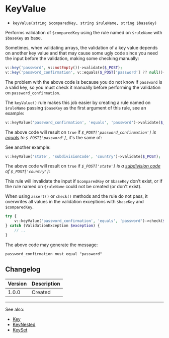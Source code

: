 # KeyValue

- `keyValue(string $comparedKey, string $ruleName, string $baseKey)`

Performs validation of `$comparedKey` using the rule named on `$ruleName` with
`$baseKey` as base.

Sometimes, when validating arrays, the validation of a key value depends on
another key value and that may cause some ugly code since you need the input
before the validation, making some checking manually:

```php
v::key('password', v::notEmpty())->validate($_POST);
v::key('password_confirmation', v::equals($_POST['password'] ?? null))->validate($_POST);
```

The problem with the above code is because you do not know if `password` is a
valid key, so you must check it manually before performing the validation on
`password_confirmation`.

The `keyValue()` rule makes this job easier by creating a rule named on
`$ruleName` passing `$baseKey` as the first argument of this rule, see an example:

```php
v::keyValue('password_confirmation', 'equals', 'password')->validate($_POST);
```

The above code will result on `true` if _`$_POST['password_confirmation']` is
[equals](Equals.md) to `$_POST['password']`_, it's the same of:

See another example:

```php
v::keyValue('state', 'subdivisionCode', 'country')->validate($_POST);
```

The above code will result on `true` if _`$_POST['state']` is a
[subdivision code](SubdivisionCode.md) of `$_POST['country']`_:

This rule will invalidate the input if `$comparedKey` or `$baseKey` don't exist,
or if the rule named on `$ruleName` could not be created (or don't exist).

When using `assert()` or `check()` methods and the rule do not pass, it overwrites
all values in the validation exceptions with `$baseKey` and `$comparedKey`.

```php
try {
    v::keyValue('password_confirmation', 'equals', 'password')->check($_POST);
} catch (ValidationException $exception) {
    // ..
}
```

The above code may generate the message:

```
password_confirmation must equal "password"
```

## Changelog

Version | Description
--------|-------------
  1.0.0 | Created

***
See also:

- [Key](Key.md)
- [KeyNested](KeyNested.md)
- [KeySet](KeySet.md)

